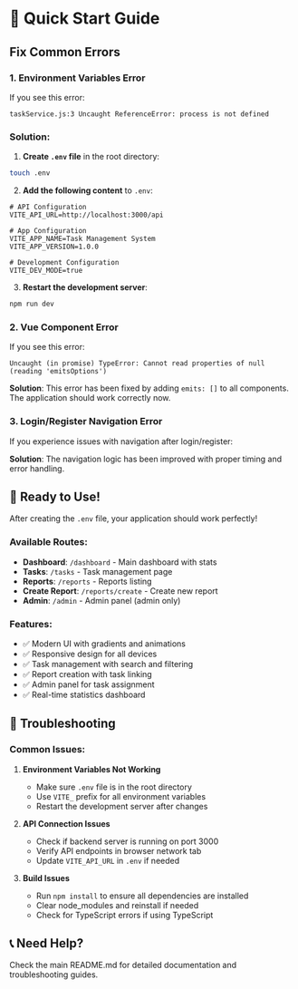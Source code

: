 # 🚀 Quick Start Guide

## Fix Common Errors

### 1. Environment Variables Error

If you see this error:
```
taskService.js:3 Uncaught ReferenceError: process is not defined
```

### Solution:

1. **Create `.env` file** in the root directory:
```bash
touch .env
```

2. **Add the following content** to `.env`:
```env
# API Configuration
VITE_API_URL=http://localhost:3000/api

# App Configuration
VITE_APP_NAME=Task Management System
VITE_APP_VERSION=1.0.0

# Development Configuration
VITE_DEV_MODE=true
```

3. **Restart the development server**:
```bash
npm run dev
```

### 2. Vue Component Error

If you see this error:
```
Uncaught (in promise) TypeError: Cannot read properties of null (reading 'emitsOptions')
```

**Solution**: This error has been fixed by adding `emits: []` to all components. The application should work correctly now.

### 3. Login/Register Navigation Error

If you experience issues with navigation after login/register:

**Solution**: The navigation logic has been improved with proper timing and error handling.

## 🎯 Ready to Use!

After creating the `.env` file, your application should work perfectly!

### Available Routes:
- **Dashboard**: `/dashboard` - Main dashboard with stats
- **Tasks**: `/tasks` - Task management page
- **Reports**: `/reports` - Reports listing
- **Create Report**: `/reports/create` - Create new report
- **Admin**: `/admin` - Admin panel (admin only)

### Features:
- ✅ Modern UI with gradients and animations
- ✅ Responsive design for all devices
- ✅ Task management with search and filtering
- ✅ Report creation with task linking
- ✅ Admin panel for task assignment
- ✅ Real-time statistics dashboard

## 🔧 Troubleshooting

### Common Issues:

1. **Environment Variables Not Working**
   - Make sure `.env` file is in the root directory
   - Use `VITE_` prefix for all environment variables
   - Restart the development server after changes

2. **API Connection Issues**
   - Check if backend server is running on port 3000
   - Verify API endpoints in browser network tab
   - Update `VITE_API_URL` in `.env` if needed

3. **Build Issues**
   - Run `npm install` to ensure all dependencies are installed
   - Clear node_modules and reinstall if needed
   - Check for TypeScript errors if using TypeScript

## 📞 Need Help?

Check the main README.md for detailed documentation and troubleshooting guides.
